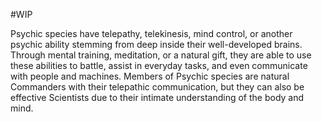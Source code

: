 #WIP

Psychic species have telepathy, telekinesis, mind control, or another psychic ability stemming from deep inside their well-developed brains. Through mental training, meditation, or a natural gift, they are able to use these abilities to battle, assist in everyday tasks, and even communicate with people and machines. Members of Psychic species are natural Commanders with their telepathic communication, but they can also be effective Scientists due to their intimate understanding of the body and mind.